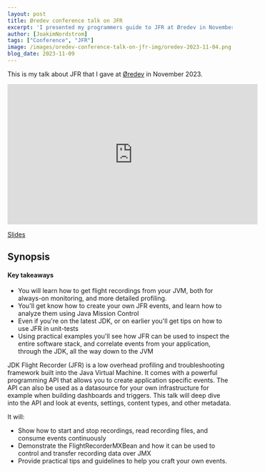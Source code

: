 ```yaml
---
layout: post
title: Øredev conference talk on JFR
excerpt: 'I presented my programmers guide to JFR at Øredev in November 2023'
author: [JoakimNordstrom]
tags: ["Conference", "JFR"]
image: /images/oredev-conference-talk-on-jfr-img/oredev-2023-11-04.png
blog_date: 2023-11-09
---
```


This is my talk about JFR that I gave at <a href="https://archive.oredev.org/2023/">Øredev</a> in November 2023.

<iframe width="560" height="315" src="https://www.youtube.com/embed/GQGbRWgRBkU?si=xliqAuz57TtWoycv" title="YouTube video player" frameborder="0" allow="accelerometer; autoplay; clipboard-write; encrypted-media; gyroscope; picture-in-picture; web-share" allowfullscreen></iframe>

<a href="/images/oredev-conference-talk-on-jfr-img/programmers-guide-to-jfr-oredev.pdf">Slides</a>

## Synopsis

#### Key takeaways

- You will learn how to get flight recordings from your JVM, both for always-on monitoring, and more detailed profiling.
- You'll get know how to create your own JFR events, and learn how to analyze them using Java Mission Control
- Even if you're on the latest JDK, or on earlier you'll get tips on how to use JFR in unit-tests
- Using practical examples you'll see how JFR can be used to inspect the entire software stack, and correlate events from your application, through the JDK, all the way down to the JVM

JDK Flight Recorder (JFR) is a low overhead profiling and troubleshooting framework built into the Java Virtual Machine. It comes with a powerful programming API that allows you to create application specific events. The API can also be used as a datasource for your own infrastructure for example when building dashboards and triggers. This talk will deep dive into the API and look at events, settings, content types, and other metadata. 

It will:

* Show how to start and stop recordings, read recording files, and consume events continuously
* Demonstrate the FlightRecorderMXBean and how it can be used to control and transfer recording data over JMX
* Provide practical tips and guidelines to help you craft your own events.

